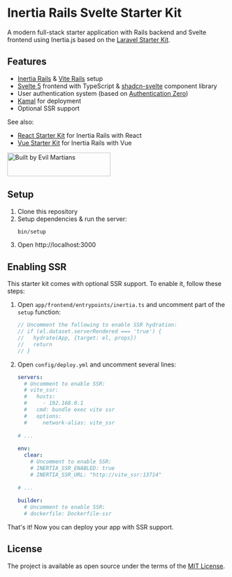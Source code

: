 # Inertia Rails Svelte Starter Kit

A modern full-stack starter application with Rails backend and Svelte frontend using Inertia.js based on the [Laravel Starter Kit](https://github.com/laravel/svelte-starter-kit).

## Features

- [Inertia Rails](https://inertia-rails.dev) & [Vite Rails](https://vite-ruby.netlify.app) setup
- [Svelte 5](https://sveltejs.org) frontend with TypeScript & [shadcn-svelte](https://shadcn-svelte.com) component library
- User authentication system (based on [Authentication Zero](https://github.com/lazaronixon/authentication-zero))
- [Kamal](https://kamal-deploy.org/) for deployment
- Optional SSR support

See also:
- [React Starter Kit](https://github.com/inertia-rails/react-starter-kit) for Inertia Rails with React
- [Vue Starter Kit](https://github.com/inertia-rails/vue-starter-kit) for Inertia Rails with Vue

<a href="https://evilmartians.com/?utm_source=inertia-rails-svelte-starter-kit&utm_campaign=project_page">
<img src="https://evilmartians.com/badges/sponsored-by-evil-martians.svg" alt="Built by Evil Martians" width="236" height="54">
</a>

## Setup

1. Clone this repository
2. Setup dependencies & run the server:
   ```bash
   bin/setup
   ```
3. Open http://localhost:3000

## Enabling SSR

This starter kit comes with optional SSR support. To enable it, follow these steps:

1. Open `app/frontend/entrypoints/inertia.ts` and uncomment part of the `setup` function:
   ```ts
   // Uncomment the following to enable SSR hydration:
   // if (el.dataset.serverRendered === 'true') {
   //   hydrate(App, {target: el, props})
   //   return
   // }
   ```
2. Open `config/deploy.yml` and uncomment several lines:
   ```yml
   servers:
     # Uncomment to enable SSR:
     # vite_ssr:
     #   hosts:
     #     - 192.168.0.1
     #   cmd: bundle exec vite ssr
     #   options:
     #     network-alias: vite_ssr
      
   # ...
      
   env:
     clear:
       # Uncomment to enable SSR:
       # INERTIA_SSR_ENABLED: true
       # INERTIA_SSR_URL: "http://vite_ssr:13714"
      
   # ...
      
   builder:
     # Uncomment to enable SSR:
     # dockerfile: Dockerfile-ssr
   ```

That's it! Now you can deploy your app with SSR support.

## License

The project is available as open source under the terms of the [MIT License](https://opensource.org/licenses/MIT).
